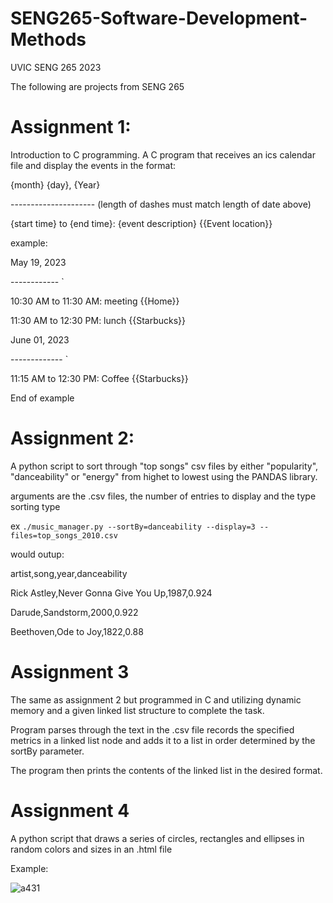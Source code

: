 # SENG265-Software-Development-Methods
UVIC SENG 265 2023

The following are projects from SENG 265


# Assignment 1: 
Introduction to C programming. A C program that receives an ics calendar file and display the events in the format:

{month} {day}, {Year}

--------------------- (length of dashes must match length of date above)

{start time} to {end time}: {event description} {{Event location}}


example:

May 19, 2023

------------ `

10:30 AM to 11:30 AM: meeting {{Home}}

11:30 AM to 12:30 PM: lunch {{Starbucks}}

June 01, 2023

------------- `

11:15 AM to 12:30 PM: Coffee {{Starbucks}}

End of example

# Assignment 2: 
A python script to sort through "top songs" csv files by either "popularity", "danceability" or "energy" from highet to lowest using the PANDAS library. 

arguments are the .csv files, the number of entries to display and the type sorting type

ex `./music_manager.py --sortBy=danceability --display=3 --files=top_songs_2010.csv`

would outup:

artist,song,year,danceability

Rick Astley,Never Gonna Give You Up,1987,0.924

Darude,Sandstorm,2000,0.922

Beethoven,Ode to Joy,1822,0.88

# Assignment 3

The same as assignment 2 but programmed in C and utilizing dynamic memory and a given linked list structure to complete the task.

Program parses through the text in the .csv file records the specified metrics in a linked list node and adds it to a list in order determined by the sortBy parameter.

The program then prints the contents of the linked list in the desired format.

# Assignment 4

A python script that draws a series of circles, rectangles and ellipses in random colors and sizes in an .html file

Example:

![a431](https://github.com/VICMEND/SENG265-Software-Development-Methods/assets/127559762/fc2c2fa4-57f7-4b0a-a82a-d9f1705723be)

